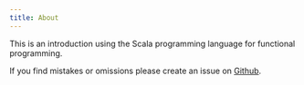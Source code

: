```yaml
---
title: About
---
```

This is an introduction using the Scala programming language for functional
programming.

If you find mistakes or omissions please create an issue on [Github](https://github.com/fredshonorio/scala-guide).

